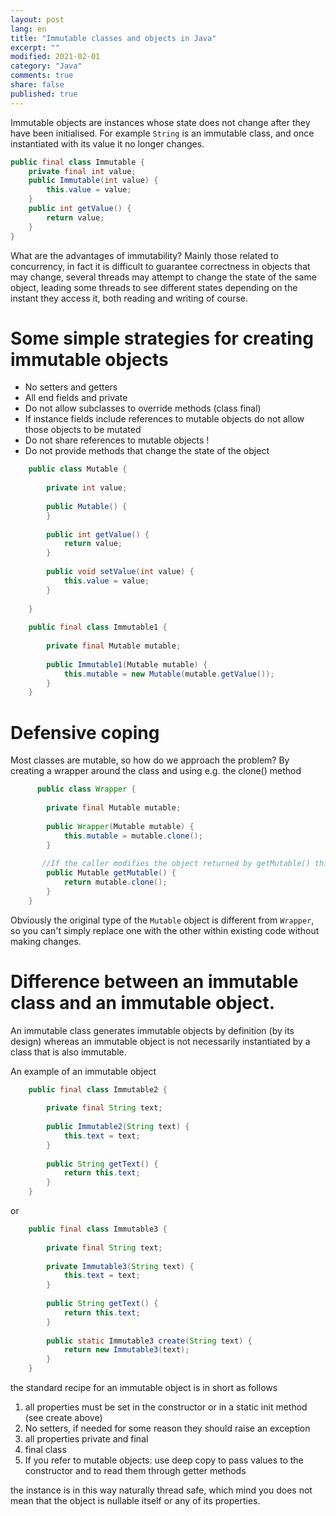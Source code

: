 ```yaml
---
layout: post
lang: en
title: "Immutable classes and objects in Java"
excerpt: ""
modified: 2021-02-01
category: "Java"
comments: true
share: false
published: true
---
```


Immutable objects are instances whose state does not change after they have been initialised. For example `String` is an immutable class, and once instantiated with its value it no longer changes.

```java
public final class Immutable {
    private final int value;
    public Immutable(int value) {
        this.value = value;
    }
    public int getValue() {
        return value;
    }
}
```
What are the advantages of immutability?
Mainly those related to concurrency, in fact it is difficult to guarantee correctness in objects that may change, several threads may attempt to change the state of the same object, leading some threads to see different states depending on the instant they access it, both reading and writing of course.

# Some simple strategies for creating immutable objects

* No setters and getters
* All end fields and private
* Do not allow subclasses to override methods (class final)
* If instance fields include references to mutable objects do not allow those objects to be mutated
* Do not share references to mutable objects !
* Do not provide methods that change the state of the object


```java
    public class Mutable {
    
        private int value;
    
        public Mutable() {
        }
    
        public int getValue() {
            return value;
        }
    
        public void setValue(int value) {
            this.value = value;
        }
    
    }
    
    public final class Immutable1 {
    
        private final Mutable mutable;
    
        public Immutable1(Mutable mutable) {
            this.mutable = new Mutable(mutable.getValue());
        }
    }
```

# Defensive coping

  Most classes are mutable, so how do we approach the problem? By creating a wrapper around the class and using e.g. the clone() method
  
```java
      public class Wrapper {
    
        private final Mutable mutable;
    
        public Wrapper(Mutable mutable) {
            this.mutable = mutable.clone();
        }
    
       //If the caller modifies the object returned by getMutable() this has no effect on the object referred to in Wrapper
        public Mutable getMutable() {
            return mutable.clone();
        }
    }
```
Obviously the original type of the `Mutable` object is different from `Wrapper`, so you can't simply replace one with the other within existing code without making changes.

# Difference between an immutable class and an immutable object.

An immutable class generates immutable objects by definition (by its design) whereas an immutable object is not necessarily instantiated by a class that is also immutable.

An example of an immutable object

```java
    public final class Immutable2 {
    
        private final String text;
    
        public Immutable2(String text) {
            this.text = text;
        }
    
        public String getText() {
            return this.text;
        }
    }
```

or

```java 
    public final class Immutable3 {
    
        private final String text;
    
        private Immutable3(String text) {
            this.text = text;
        }
    
        public String getText() {
            return this.text;
        }
    
        public static Immutable3 create(String text) {
            return new Immutable3(text);
        }
    }
```
    
the standard recipe for an immutable object is in short as follows 

1. all properties must be set in the constructor or in a static init method (see create above)
2. No setters, if needed for some reason they should raise an exception
3. all properties private and final
4. final class 
5. If you refer to mutable objects: use deep copy to pass values to the constructor and to read them through getter methods

the instance is in this way naturally thread safe, which mind you does not mean that the object is nullable itself or any of its properties.